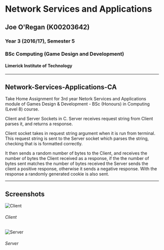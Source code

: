 # Network Services and Applications
## Joe O'Regan (K00203642)
### Year 3 (2016/17), Semester 5
### BSc Computing (Game Design and Development)
#### Limerick Institute of Technology
---

## Network-Services-Applications-CA

Take Home Assignment for 3rd year Netork Services and Applications module of 
Games Design & Development - BSc (Honours) in Computing (Level 8) course. 

Client and Server Sockets in C. Server receives request string from Client 
parses it, and returns a response.

Client socket takes in request string argument when it is run from terminal. 
This request string is sent to the Server socket which parses the string, 
checking that is is formatted correctly. 

It then sends a random number of bytes to the Client, and receives the number 
of bytes the Client received as a response, if the the number of bytes sent 
matches the number of bytes received the Server sends the client a positive 
response, otherwise it sends a negative response. With the response a randomly 
generated cookie is also sent.

---

## Screenshots

![Client](https://raw.githubusercontent.com/joeaoregan/LIT-Yr3-NetworkServicesAndApplications-CA-C-Sockets/master/Screenshots/20161124-Client.png "Client")
###### Client
![Server](https://raw.githubusercontent.com/joeaoregan/LIT-Yr3-NetworkServicesAndApplications-CA-C-Sockets/master/Screenshots/20161124-Server.png "Server")
###### Server
